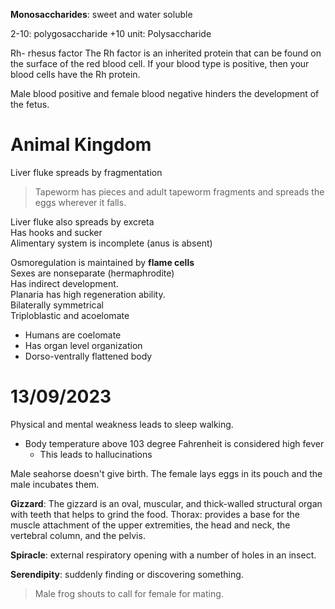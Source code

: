 **Monosaccharides**: sweet and water soluble 

2-10: polygosaccharide
+10 unit: Polysaccharide

Rh- rhesus factor 
    The Rh factor is an inherited protein that can be found on the surface of the red blood cell. If your blood type is positive, then your blood cells have the Rh protein.

Male blood positive and female blood negative hinders the development of the fetus. 


# Animal Kingdom

Liver fluke spreads by fragmentation 

> Tapeworm has pieces and adult tapeworm fragments and spreads the eggs wherever it falls. 

Liver fluke also spreads by excreta  
Has hooks and sucker  
Alimentary system is incomplete (anus is absent) 

Osmoregulation is maintained by **flame cells**  
Sexes are nonseparate (hermaphrodite)  
Has indirect development.  
Planaria has high regeneration ability.  
Bilaterally symmetrical  
Triploblastic and acoelomate  

- Humans are coelomate 
- Has organ level organization 
- Dorso-ventrally flattened body


# 13/09/2023

Physical and mental weakness leads to sleep walking. 

- Body temperature above 103 degree Fahrenheit is considered high fever
    - This leads to hallucinations 

Male seahorse doesn't give birth. The female lays eggs in its pouch and the male incubates them.


**Gizzard**: The gizzard is an oval, muscular, and thick-walled structural organ with teeth that helps to grind the food.
Thorax: provides a base for the muscle attachment of the upper extremities, the head and neck, the vertebral column, and the pelvis.

**Spiracle**: external respiratory opening with a number of holes in an insect.

**Serendipity**: suddenly finding or discovering something.

> Male frog shouts to call for female for mating.